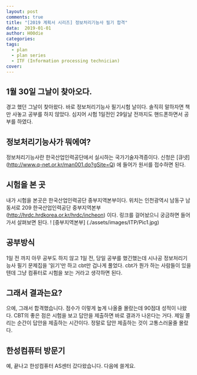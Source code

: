 ```yaml
---
layout: post
comments: true
title: "[2019 계획서 시리즈] 정보처리기능사 필기 합격"
data:  2019-01-01
author: H00die
categories:
tags:
  - plan
  - plan series
  - ITF (Information processing technician)
cover:
---
```


## 1월 30일 그날이 찾아오다.
경고 했던 그날이 찾아왔다. 바로 정보처리기능사 필기시험 날이다. 솔직히 말하자면 책만 사놓고 공부를 하지 않았다. 심지어 시험 1일전인 29일날 전까지도 핸드폰하면서 공부를 하였다.

## 정보처리기능사가 뭐에여?
정보처리기능사란 한국산업인력공단에서 실시하는 국가기술자격증이다. 신청은 [큐넷] (http://www.q-net.or.kr/man001.do?gSite=Q) 에 들어가 원서를 접수하면 된다.

## 시험을 본 곳
내가 시험을 본곳은 한국산업인력공단 중부지역본부이다. 위치는 인천광역시 남동구 남동서로 209 한국산업인력공단 중부지역본부 (http://hrdc.hrdkorea.or.kr/hrdc/incheon) 이다. 링크를 걸어놨으니 궁금하면 들어가서 살펴보면 된다.
! [중부지역본부] (./assets/images/ITP/Pic1.jpg)

## 공부방식
1일 전 까지 아무 공부도 하지 않고 1일 전, 당일 공부를 했긴했는데 시나공 정보처리기능사 필기 문제집을 '읽기'만 하고 cbt만 겁나게 풀었다. cbt가 뭔가 하는 사람들이 있을 텐데 그냥 컴퓨터로 시험을 보는 거라고 생각하면 된다.

## 그래서 결과는요?
으에, 그래서 합격했습니다. 점수가 이렇게 높게 나올줄 몰랐는데 90점대 성적이 나왔다. CBT의 좋은 점은 시험을 보고 답안을 제출하면 바로 결과가 나온다는 거다. 제일 쫄리는 순간이 답안을 제출하는 시간이다. 정말로 답안 제출하는 것이 고통스러울줄 몰랐다.

## 한성컴퓨터 방문기
예, 끝나고 한성컴퓨터 AS센터 갔다왔습니다. 다음에 쓸게요.
